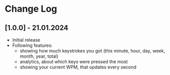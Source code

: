 # Change Log

## [1.0.0] - 21.01.2024

- Initial release
- Following features:
  - showing how much keystrokes you got (this minute, hour, day, week, month, year, total)
  - analytics, about which keys were pressed the most
  - showing your current WPM, that updates every second
